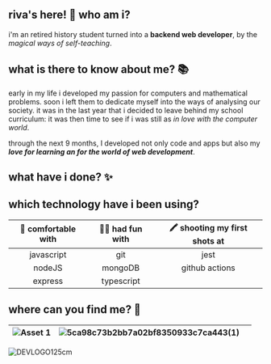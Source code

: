 ## riva's here! 👋 who am i?

i'm an retired history student turned into a **backend web developer**, by the *magical ways of self-teaching*. 

## what is there to know about me? 📚 
  
early in my life i developed my passion for computers and mathematical problems. soon i left them to dedicate myself into the ways of analysing our society. it was in the last year that i decided to leave behind my school curriculum: it was then time to see if i was still as *in love with the computer world*.

through the next 9 months, I developed not only code and apps but also my ***love for learning an for the world of web development***.

## what have i done? ✨ 

## which technology have i been using?  
| 🧪 comfortable with  | 🤸‍♀️ had fun with  | 🖍️ shooting my first shots at |
| :---:             |    :----:     |          :---:             |
| javascript        | git           | jest                       |
| nodeJS            | mongoDB       | github actions             |
| express           | typescript    |                            |

## where can you find me? 💌  

|![Asset 1](https://user-images.githubusercontent.com/69391587/110659488-89c19f00-81ba-11eb-8a5e-638a3db548c5.png)|![5ca98c73b2bb7a02bf8350933c7ca443(1)](https://user-images.githubusercontent.com/69391587/110660815-d9ed3100-81bb-11eb-8aaa-333771dc6779.png)| |
| :---:             |    :----:     |          :---:         |

![DEVLOGO125cm](https://user-images.githubusercontent.com/69391587/110662285-43ba0a80-81bd-11eb-892c-f19922df3d8f.png)
